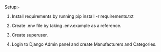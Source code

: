 Setup:-

1. Install requirements by running pip install -r requirements.txt

2. Create .env file by taking .env.example as a reference.

3. Create superuser.

4. Login to Django Admin panel and create Manufacturers and Categories.

